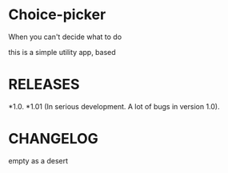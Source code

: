 # Choice-picker
When you can't decide what to do

this is a simple utility app, based

# RELEASES
*1.0.
*1.01 (In serious development. A lot of bugs in version 1.0).

# CHANGELOG
empty as a desert
